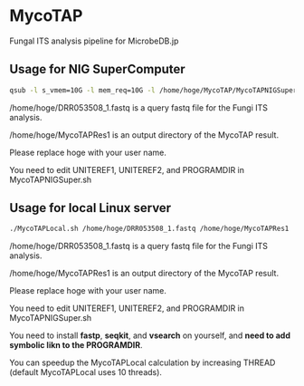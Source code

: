# MycoTAP
Fungal ITS analysis pipeline for MicrobeDB.jp

## Usage for NIG SuperComputer

```bash
qsub -l s_vmem=10G -l mem_req=10G -l /home/hoge/MycoTAP/MycoTAPNIGSuper.sh /home/hoge/DRR053508_1.fastq /home/hoge/MycoTAPRes1
```
/home/hoge/DRR053508_1.fastq is a query fastq file for the Fungi ITS analysis.

/home/hoge/MycoTAPRes1 is an output directory of the MycoTAP result.

Please replace hoge with your user name.

You need to edit UNITEREF1, UNITEREF2, and PROGRAMDIR in MycoTAPNIGSuper.sh 

## Usage for local Linux server

```bash
./MycoTAPLocal.sh /home/hoge/DRR053508_1.fastq /home/hoge/MycoTAPRes1
```
/home/hoge/DRR053508_1.fastq is a query fastq file for the Fungi ITS analysis.

/home/hoge/MycoTAPRes1 is an output directory of the MycoTAP result.

Please replace hoge with your user name.

You need to edit UNITEREF1, UNITEREF2, and PROGRAMDIR in MycoTAPNIGSuper.sh 

You need to install **fastp**, **seqkit**, and **vsearch** on yourself, and **need to add symbolic likn to the PROGRAMDIR**.

You can speedup the MycoTAPLocal calculation by increasing THREAD (default MycoTAPLocal uses 10 threads).
